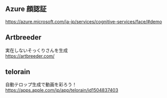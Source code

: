 ## Azure 顔認証
<https://azure.microsoft.com/ja-jp/services/cognitive-services/face/#demo>


## Artbreeder
実在しないそっくりさんを生成  
<https://artbreeder.com/>


## telorain
自動テロップ生成で動画を彩ろう！  
<https://apps.apple.com/jp/app/telorain/id1504837403>

